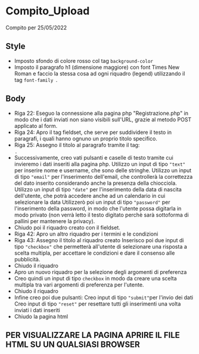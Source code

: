# Compito_Upload
Compito per 25/05/2022
## Style ##
- Imposto sfondo di colore rosso col tag ```background-color```
- Imposto il paragrafo h1 (dimensione maggiore) con font Times New Roman e faccio la stessa cosa ad ogni riquadro (legend) utilizzando il tag ```font-family ```.

## Body ##
- Riga 22: Eseguo la connessione alla pagina php "Registrazione.php" in modo che i dati inviati non siano visibili sull'URL, grazie al metodo POST applicato al form.
- Riga 24: Apro il tag fieldset, che serve per suddividere il testo in paragrafi, i quali hanno ognuno un proprio titolo specifico.
- Riga 25: Assegno il titolo al paragrafo tramite il tag: <legend>.
- Successivamente, creo vati pulsanti e caselle di testo tramite cui invieremo i dati inseriti alla pagina php.
  Utilizzo un input di tipo ```"text"``` per inserire nome e username, che sono delle stringhe.
  Utilizzo un input di tipo ```"email"``` per l'inserimento dell'email, che controllerà la correttezza del dato inserito considerando anche la presenza della chiocciola.
  Utilizzo un input di tipo ```"date"``` per l'inserimento della data di nascita dell'utente, che potrà accedere anche ad un calendario in cui selezionare la data
  Utilizzerò poi un input di tipo ```"password"``` per l'inserimento della password, in modo che l'utente possa digitarla in modo privato (non verrà letto il testo digitato perchè sarà sottoforma di pallini per mantenere la privacy).
- Chiudo poi il riquadro creato con il fieldset.
- Riga 42: Apro un altro riquadro per i termini e le condizioni
- Riga 43: Assegno il titolo al riquadro creato
  Inserisco poi due input di tipo ```"checkbox"``` che permetterà all'utente di selezionare una risposta a scelta multipla, per accettare le condizioni e dare il consenso alle pubblicità.
 - Chiudo il riquadro
 - Apro un nuovo riquadro per la selezione degli argomenti di preferenza
 - Creo quindi un input di tipo ```checkbox``` in modo da creare una scelta multipla tra vari argomenti di preferenza per l'utente.
 - Chiudo il riquadro
 - Infine creo poi due pulsanti:
  Creo input di tipo ```"submit"```per l'invio dei dati
  Creo input di tipo ```"reset"``` per resettare tutti gli inserimenti una volta inviati i dati inseriti
 - Chiudo la pagina html

  ## PER VISUALIZZARE LA PAGINA APRIRE IL FILE HTML SU UN QUALSIASI BROWSER ##
